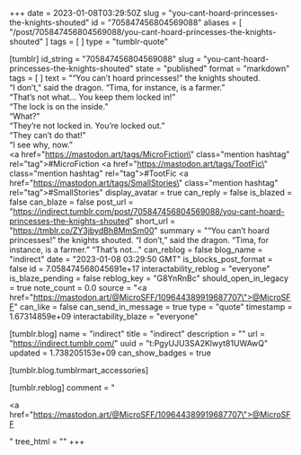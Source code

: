 +++
date = 2023-01-08T03:29:50Z
slug = "you-cant-hoard-princesses-the-knights-shouted"
id = "705847456804569088"
aliases = [ "/post/705847456804569088/you-cant-hoard-princesses-the-knights-shouted" ]
tags = [ ]
type = "tumblr-quote"

[tumblr]
id_string = "705847456804569088"
slug = "you-cant-hoard-princesses-the-knights-shouted"
state = "published"
format = "markdown"
tags = [ ]
text = "&ldquo;You can&rsquo;t hoard princesses!&rdquo; the knights shouted.<br/>&ldquo;I don&rsquo;t,&rdquo; said the dragon. &ldquo;Tima, for instance, is a farmer.&rdquo;<br/>&ldquo;That&rsquo;s not what&hellip; You keep them locked in!&rdquo;<br/>&ldquo;The lock is on the inside.&rdquo;<br/>&ldquo;What?&rdquo;<br/>&ldquo;They&rsquo;re not locked in. You&rsquo;re locked out.&rdquo;<br/>&ldquo;They can&rsquo;t do that!&rdquo;<br/>&ldquo;I see why, now.&rdquo;<br/><a href=\"https://mastodon.art/tags/MicroFiction\" class=\"mention hashtag\" rel=\"tag\">#MicroFiction</a> <a href=\"https://mastodon.art/tags/TootFic\" class=\"mention hashtag\" rel=\"tag\">#TootFic</a> <a href=\"https://mastodon.art/tags/SmallStories\" class=\"mention hashtag\" rel=\"tag\">#SmallStories</a>"
display_avatar = true
can_reply = false
is_blazed = false
can_blaze = false
post_url = "https://indirect.tumblr.com/post/705847456804569088/you-cant-hoard-princesses-the-knights-shouted"
short_url = "https://tmblr.co/ZY3jbydBh8MmSm00"
summary = "“You can’t hoard princesses!” the knights shouted. “I don’t,” said the dragon. “Tima, for instance, is a farmer.” “That’s not..."
can_reblog = false
blog_name = "indirect"
date = "2023-01-08 03:29:50 GMT"
is_blocks_post_format = false
id = 7.058474568045691e+17
interactability_reblog = "everyone"
is_blaze_pending = false
reblog_key = "G8YnRnBc"
should_open_in_legacy = true
note_count = 0.0
source = "<a href=\"https://mastodon.art/@MicroSFF/109644389919687707\">@MicroSFF</a>"
can_like = false
can_send_in_message = true
type = "quote"
timestamp = 1.67314859e+09
interactability_blaze = "everyone"

[tumblr.blog]
name = "indirect"
title = "indirect"
description = ""
url = "https://indirect.tumblr.com/"
uuid = "t:PgyUJU3SA2Klwyt81UWAwQ"
updated = 1.738205153e+09
can_show_badges = true

[tumblr.blog.tumblrmart_accessories]

[tumblr.reblog]
comment = "<p><a href=\"https://mastodon.art/@MicroSFF/109644389919687707\">@MicroSFF</a></p>"
tree_html = ""
+++
